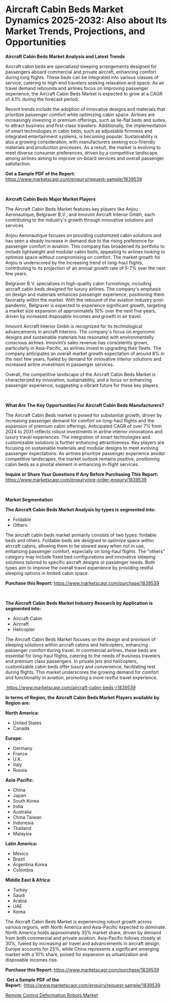 <p><h1>Aircraft Cabin Beds Market Dynamics 2025-2032: Also about Its Market Trends, Projections, and Opportunities</h1></p><p><strong>Aircraft Cabin Beds Market Analysis and Latest Trends</strong></p>
<p><p>Aircraft cabin beds are specialized sleeping arrangements designed for passengers aboard commercial and private aircraft, enhancing comfort during long flights. These beds can be integrated into various classes of service, catering to high-end travelers seeking relaxation and space. As air travel demand rebounds and airlines focus on improving passenger experience, the Aircraft Cabin Beds Market is expected to grow at a CAGR of 4.1% during the forecast period.</p><p>Recent trends include the adoption of innovative designs and materials that prioritize passenger comfort while optimizing cabin space. Airlines are increasingly investing in premium offerings, such as lie-flat beds and suites, to attract business and first-class travelers. Additionally, the implementation of smart technologies in cabin beds, such as adjustable firmness and integrated entertainment systems, is becoming popular. Sustainability is also a growing consideration, with manufacturers seeking eco-friendly materials and production processes. As a result, the market is evolving to meet diverse consumer preferences, driven by a competitive landscape among airlines aiming to improve on-board services and overall passenger satisfaction.</p></p>
<p><strong>Get a Sample PDF of the Report:&nbsp;</strong> <a href="https://www.marketscagr.com/enquiry/request-sample/1839539?utm_campaign=1126&utm_medium=2&utm_source=Github&utm_content=ia&utm_term=10022025&utm_id=aircraft-cabin-beds">https://www.marketscagr.com/enquiry/request-sample/1839539</a></p>
<p>&nbsp;</p>
<p><strong>Aircraft Cabin Beds Major Market Players</strong></p>
<p><p>The Aircraft Cabin Beds Market features key players like Anjou Aeronautique, Belgraver B.V., and Innovint Aircraft Interior Gmbh, each contributing to the industry's growth through innovative solutions and services.</p><p>Anjou Aeronautique focuses on providing customized cabin solutions and has seen a steady increase in demand due to the rising preference for passenger comfort in aviation. This company has broadened its portfolio to include lightweight and modular cabin beds, appealing to airlines looking to optimize space without compromising on comfort. The market growth for Anjou is underscored by the increasing trend of long-haul flights, contributing to its projection of an annual growth rate of 5-7% over the next few years.</p><p>Belgraver B.V. specializes in high-quality cabin furnishings, including aircraft cabin beds designed for luxury airlines. The company's emphasis on design and materials enhances passenger experience, positioning them favorably within the market. With the rebound of the aviation industry post-pandemic, Belgraver is expected to experience significant growth, targeting a market size expansion of approximately 10% over the next five years, driven by increased disposable incomes and growth in air travel.</p><p>Innovint Aircraft Interior Gmbh is recognized for its technological advancements in aircraft interiors. The company's focus on ergonomic designs and sustainable materials has resonated with environmentally conscious airlines. Innovint’s sales revenue has consistently grown, particularly in Asia-Pacific, as airlines invest in upgrading their fleets. The company anticipates an overall market growth expectation of around 8% in the next few years, fueled by demand for innovative interior solutions and increased airline investment in passenger services.</p><p>Overall, the competitive landscape of the Aircraft Cabin Beds Market is characterized by innovation, sustainability, and a focus on enhancing passenger experience, suggesting a vibrant future for these key players.</p></p>
<p>&nbsp;</p>
<p><strong>What Are The Key Opportunities For Aircraft Cabin Beds Manufacturers?</strong></p>
<p><p>The Aircraft Cabin Beds market is poised for substantial growth, driven by increasing passenger demand for comfort on long-haul flights and the expansion of premium cabin offerings. Anticipated CAGR of over 7% from 2024 to 2031 reflects robust investments in airline interior innovations and luxury travel experiences. The integration of smart technologies and customizable solutions is further enhancing attractiveness. Key players are focusing on sustainable materials and modular designs to meet evolving passenger expectations. As airlines prioritize passenger experience amidst competitive landscapes, the market outlook remains positive, positioning cabin beds as a pivotal element in enhancing in-flight services.</p></p>
<p><strong>Inquire or Share Your Questions If Any Before Purchasing This Report:</strong> <a href="https://www.marketscagr.com/enquiry/pre-order-enquiry/1839539?utm_campaign=1126&utm_medium=2&utm_source=Github&utm_content=ia&utm_term=10022025&utm_id=aircraft-cabin-beds">https://www.marketscagr.com/enquiry/pre-order-enquiry/1839539</a></p>
<p>&nbsp;</p>
<p><strong>Market Segmentation</strong></p>
<p><strong>The Aircraft Cabin Beds Market Analysis by types is segmented into:</strong></p>
<p><ul><li>Foldable</li><li>Others</li></ul></p>
<p><p>The aircraft cabin beds market primarily consists of two types: foldable beds and others. Foldable beds are designed to optimize space within aircraft cabins, allowing them to be stowed away when not in use, enhancing passenger comfort, especially on long-haul flights. The "others" category may include fixed bed configurations and innovative sleeping solutions tailored to specific aircraft designs or passenger needs. Both types aim to improve the overall travel experience by providing restful sleeping options in limited cabin space.</p></p>
<p><strong>Purchase this Report:&nbsp;</strong><a href="https://www.marketscagr.com/purchase/1839539?utm_campaign=1126&utm_medium=2&utm_source=Github&utm_content=ia&utm_term=10022025&utm_id=aircraft-cabin-beds">https://www.marketscagr.com/purchase/1839539</a></p>
<p>&nbsp;</p>
<p><strong>The Aircraft Cabin Beds Market Industry Research by Application is segmented into:</strong></p>
<p><ul><li>Aircraft Cabin</li><li>Aircraft</li><li>Helicopter</li></ul></p>
<p><p>The Aircraft Cabin Beds Market focuses on the design and provision of sleeping solutions within aircraft cabins and helicopters, enhancing passenger comfort during travel. In commercial airlines, these beds are essential for long-haul flights, catering to the needs of business travelers and premium class passengers. In private jets and helicopters, customizable cabin beds offer luxury and convenience, facilitating rest during flights. This market underscores the growing demand for comfort and functionality in aviation, promoting a more restful travel experience.</p></p>
<p><a href="https://www.marketscagr.com/aircraft-cabin-beds-r1839539?utm_campaign=1126&utm_medium=2&utm_source=Github&utm_content=ia&utm_term=10022025&utm_id=aircraft-cabin-beds">&nbsp;https://www.marketscagr.com/aircraft-cabin-beds-r1839539</a></p>
<p><strong>In terms of Region, the Aircraft Cabin Beds Market Players available by Region are:</strong></p>
<p>
    <p> <strong> North America: </strong>
        <ul>
            <li>United States</li>
            <li>Canada</li>
        </ul>
        </p> 
    <p> <strong> Europe: </strong>
        <ul>
            <li>Germany</li>
            <li>France</li>
            <li>U.K.</li>
            <li>Italy</li>
            <li>Russia</li>
        </ul>
        </p> 
    <p> <strong> Asia-Pacific: </strong>
        <ul>
            <li>China</li>
            <li>Japan</li>
            <li>South Korea</li>
            <li>India</li>
            <li>Australia</li>
            <li>China Taiwan</li>
            <li>Indonesia</li>
            <li>Thailand</li>
            <li>Malaysia</li>
        </ul>
        </p> 
    <p> <strong> Latin America: </strong>
        <ul>
            <li>Mexico</li>
            <li>Brazil</li>
            <li>Argentina Korea</li>
            <li>Colombia</li>
        </ul>
        </p> 
    <p> <strong> Middle East & Africa: </strong>
        <ul>
            <li>Turkey</li>
            <li>Saudi</li>
            <li>Arabia</li>
            <li>UAE</li>
            <li>Korea</li>
        </ul>
    </p>
    </p>
<p><p>The Aircraft Cabin Beds Market is experiencing robust growth across various regions, with North America and Asia-Pacific expected to dominate. North America holds approximately 35% market share, driven by demand from both commercial and private aviation. Asia-Pacific follows closely at 30%, fueled by increasing air travel and advancements in aircraft design. Europe accounts for 25%, while China represents a significant emerging market with a 10% share, poised for expansion as urbanization and disposable incomes rise.</p></p>
<p><strong>Purchase this Report: </strong><a href="https://www.marketscagr.com/purchase/1839539?utm_campaign=1126&utm_medium=2&utm_source=Github&utm_content=ia&utm_term=10022025&utm_id=aircraft-cabin-beds">https://www.marketscagr.com/purchase/1839539</a></p>
<p>&nbsp;<strong>Get a Sample PDF of the Report:&nbsp;&nbsp;</strong><a href="https://www.marketscagr.com/enquiry/request-sample/1839539?utm_campaign=1126&utm_medium=2&utm_source=Github&utm_content=ia&utm_term=10022025&utm_id=aircraft-cabin-beds">https://www.marketscagr.com/enquiry/request-sample/1839539</a></p>
<p><strong></strong></p>
<p><p><a href="https://github.com/julyju69/Market-Research-Report-List-6/blob/main/remote-control-deformation-robots-market.md?utm_campaign=1126&utm_medium=2&utm_source=Github&utm_content=ia&utm_term=10022025&utm_id=aircraft-cabin-beds">Remote Control Deformation Robots Market</a></p></p>